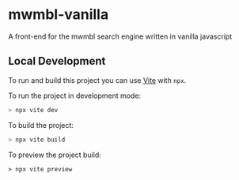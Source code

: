 # mwmbl-vanilla

A front-end for the mwmbl search engine written in vanilla javascript

## Local Development

To run and build this project you can use [Vite](https://vitejs.dev/) with `npx`.

To run the project in development mode:

```sh
> npx vite dev
```

To build the project:

```sh
> npx vite build
```

To preview the project build:

```
> npx vite preview
```
